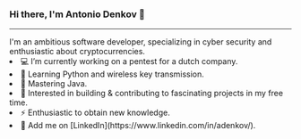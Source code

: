 ### Hi there, I'm Antonio Denkov 👋
<hr style="height:1px;border:none;color:#333;background-color:#333;" />
I'm an ambitious software developer, specializing in cyber security and enthusiastic about cryptocurrencies.

 <li>💻 I’m currently working on a pentest for a dutch company.</li>
 <li>🔭 Learning Python and wireless key transmission.</li>
 <li>🔑 Mastering Java.</li>
 <li>👯 Interested in building & contributing to fascinating projects in my free time.</li> 
 <li>⚡ Enthusiastic to obtain new knowledge.</li>
 <li>📰 Add me on [LinkedIn](https://www.linkedin.com/in/adenkov/).</li>

